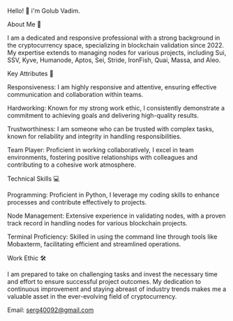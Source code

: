 Hello! 👋 i'm Golub Vadim.

About Me 🚀

I am a dedicated and responsive professional with a strong background in the cryptocurrency space, specializing in blockchain validation since 2022. My expertise extends to managing nodes for various projects, including Sui, SSV, Kyve, Humanode, Aptos, Sei, Stride, IronFish, Quai, Massa, and Aleo.

Key Attributes 🌟

Responsiveness: I am highly responsive and attentive, ensuring effective communication and collaboration within teams.

Hardworking: Known for my strong work ethic, I consistently demonstrate a commitment to achieving goals and delivering high-quality results.

Trustworthiness: I am someone who can be trusted with complex tasks, known for reliability and integrity in handling responsibilities.

Team Player: Proficient in working collaboratively, I excel in team environments, fostering positive relationships with colleagues and contributing to a cohesive work atmosphere.

Technical Skills 💻

Programming: Proficient in Python, I leverage my coding skills to enhance processes and contribute effectively to projects.

Node Management: Extensive experience in validating nodes, with a proven track record in handling nodes for various blockchain projects.

Terminal Proficiency: Skilled in using the command line through tools like Mobaxterm, facilitating efficient and streamlined operations.

Work Ethic 🛠️

I am prepared to take on challenging tasks and invest the necessary time and effort to ensure successful project outcomes. My dedication to continuous improvement and staying abreast of industry trends makes me a valuable asset in the ever-evolving field of cryptocurrency.


Email: serg40092@gmail.com
